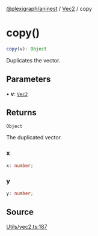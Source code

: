 [@plexigraph/aninest](../../index.md) / [Vec2](../index.md) / copy

# copy()

```ts
copy(v): Object
```

Duplicates the vector.

## Parameters

• **v**: [`Vec2`](../type-aliases/Vec2.md)

## Returns

`Object`

The duplicated vector.

### x

```ts
x: number;
```

### y

```ts
y: number;
```

## Source

[Utils/vec2.ts:187](https://github.com/plexigraph/aninest/blob/55953ac/src/Utils/vec2.ts#L187)
